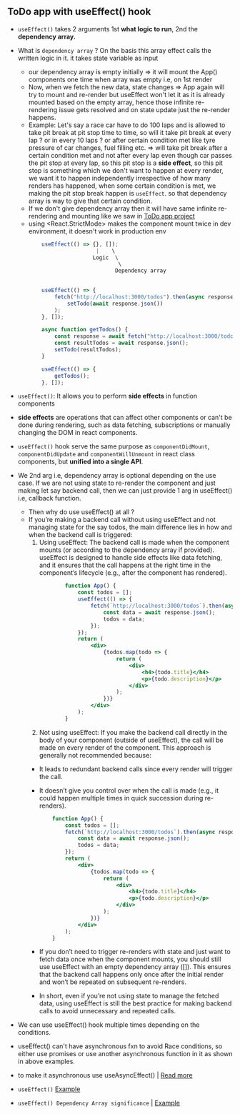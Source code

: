 ## ToDo app with useEffect() hook

- `useEffect()` takes 2 arguments 1st **what logic to run**, 2nd the **dependency array.**
- What is `dependency array` ? On the basis this array effect calls the written logic in it. it takes state variable as input
  - our dependency array is empty initially => it will mount the App() components one time when array was empty i.e, on 1st render
  - Now, when we fetch the new data, state changes => App again will try to mount and re-render but useEffect won't let it as it is already mounted based on the empty array, hence those infinite re-rendering issue gets resolved and on state update just the re-render happens.
  - Example: Let's say a race car have to do 100 laps and is allowed to take pit break at pit stop time to time, so will it take pit break at every lap ? or in every 10 laps ? or after certain condition met like tyre pressure of car changes, fuel filling etc. => will take pit break after a certain condition met and not after every lap even though car passes the pit stop at every lap, so this pit stop is a **side effect**, so this pit stop is something which we don't want to happen at every render, we want it to happen independently irrespective of how many renders has happened, when some certain condition is met, we making the pit stop break happen is `useEffect`. so that dependency array is way to give that certain condition. 
  - If we don't give dependency array then it will have same infinite re-rendering and mounting like we saw in [ToDo app project](https://github.com/princebansal7/Web-Development-Concepts/blob/main/projects/03-todo-app/frontend/src/App.jsx)
  - using <React.StrictMode> makes the component mount twice in dev environment, it doesn't work in production env
    ```jsx
        useEffect(() => {}, []);
                         |    \  
                        Logic  \
                                \
                               Dependency array 
                                 

    ```
    ```jsx
        useEffect(() => {
            fetch("http://localhost:3000/todos").then(async response =>
                setTodo(await response.json())
            );
        }, []);
    ```
    ```jsx
        async function getTodos() {
            const response = await fetch("http://localhost:3000/todos");
            const resultTodos = await response.json();
            setTodo(resultTodos);
        }

        useEffect(() => {
            getTodos();
        }, []);
    ```

- `useEffect()`: It allows you to perform **side effects** in function components
- **side effects** are operations that can affect other components or can't be done during rendering, such as data fetching, subscriptions or manually changing the DOM in react components.
- `useEffect()` hook serve the same purpose as `componentDidMount`, `componentDidUpdate` and `componentWillUnmount` in react class components, but **unified into a single API**.
- We 2nd arg i.e, dependency array is optional depending on the use case. If we are not using state to re-render the component and just making let say backend call, then we can just provide 1 arg in useEffect() i.e, callback function.
  - Then why do use useEffect() at all ? 
  - If you’re making a backend call without using useEffect and not managing state for the say todos, the main difference lies in how and when the backend call is triggered:
	1.	Using useEffect: The backend call is made when the component mounts (or according to the dependency array if provided). useEffect is designed to handle side effects like data fetching, and it ensures that the call happens at the right time in the component’s lifecycle (e.g., after the component has rendered).
        ```jsx
                function App() {
                    const todos = [];
                    useEffect(() => {
                        fetch(`http://localhost:3000/todos`).then(async response => {
                            const data = await response.json();
                            todos = data;
                        });
                    });
                    return (
                        <div>
                            {todos.map(todo => {
                                return (
                                    <div>
                                        <h4>{todo.title}</h4>
                                        <p>{todo.description}</p>
                                    </div>
                                );
                            })}
                        </div>
                    );
                }
        ```
    2. Not using useEffect: If you make the backend call directly in the body of your component (outside of useEffect), the call will be made on every render of the component. This approach is generally not recommended because:
	 - It leads to redundant backend calls since every render will trigger the call.
	 - It doesn’t give you control over when the call is made (e.g., it could happen multiple times in quick succession during re-renders).
        ```jsx
            function App() {
                const todos = [];
                fetch(`http://localhost:3000/todos`).then(async response => {
                    const data = await response.json();
                    todos = data;
                });
                return (
                    <div>
                        {todos.map(todo => {
                            return (
                                <div>
                                    <h4>{todo.title}</h4>
                                    <p>{todo.description}</p>
                                </div>
                            );
                        })}
                    </div>
                );
            }

        ```
       
    - If you don’t need to trigger re-renders with state and just want to fetch data once when the component mounts, you should still use useEffect with an empty dependency array ([]). This ensures that the backend call happens only once after the initial render and won’t be repeated on subsequent re-renders.

    - In short, even if you’re not using state to manage the fetched data, using useEffect is still the best practice for making backend calls to avoid unnecessary and repeated calls.

- We can use useEffect() hook multiple times depending on the conditions.
- useEffect() can't have asynchronous fxn to avoid Race conditions, so either use promises or use another asynchronous function in it as shown in above examples.
- to make it asynchronous use useAsyncEffect() | [Read more](https://marmelab.com/blog/2023/01/11/use-async-effect-react.html)
- `useEffect()` [Example](https://github.com/princebansal7/Web-Development-Concepts/blob/main/react-js/11.react-todo-useEffect/frontend/src/App.jsx)
- `useEffect() Dependency Array significance` | [Example](https://github.com/princebansal7/Web-Development-Concepts/blob/main/react-js/12.react-todo-useEffect-dependency/frontend/src/App.jsx)